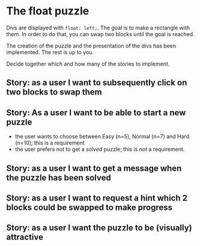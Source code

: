 ﻿# The float puzzle

Divs are displayed with `float: left;`. The goal is to make a rectangle with them.
In order to do that, you can swap two blocks until the goal is reached.

The creation of the puzzle and the presentation of the divs has been implemented. The rest is up to you.

Decide together which and how many of the stories to implement.

## Story: as a user I want to subsequently click on two blocks to swap them

## Story: As a user I want to be able to start a new puzzle

* the user wants to choose between Easy (n=5), Normal (n=7) and Hard (n=10); this is a requirement
* the user prefers not to get a _solved_ puzzle; this is _not_ a requirement.

## Story: as a user I want to get a message when the puzzle has been solved

## Story: as a user I want to request a hint which 2 blocks could be swapped to make progress

## Story: as a user I want the puzzle to be (visually) attractive
